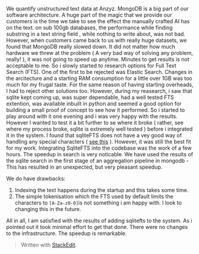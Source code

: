 We quantify unstructured text data at Anzyz. 
MongoDB is a big part of our software architecture. A huge part of the magic that we provide our customers is the time we take to see the effect the manually crafted AI has on the text. on sub 100gb databases, the performance while finding substring in a text string field , while nothing to write about, was not bad. However, when customers came back to us with really huge datasets, we found that MongoDB really slowed down. It did not matter how much hardware we threw at the problem ( A very bad way of solving any problem, really! ), it was not going to speed up anytime.
Minutes to get results is not acceptable to me. So i slowly started to research options for Full Text Search (FTS). One of the first to be rejected was Elastic Search. Changes in the arcitecture and a starting RAM consumption for a little over 1GB was too much for my frugal taste. For the same reason of having starting overheads, I had to reject other solutions too. However, during my reasearch, i saw that sqlite kept coming up, was super dependable, had a well tested FTS extention, was available inbuilt in python and seemed a good option for building a small proof of concept to see how it performed. So i started to play around with it one evening and i was very happy with the results. However I wanted to test it a bit further to se where it broke ( rather, see where my process broke, sqlite is extremely well tested ) before i integrated it in the system. I found that sqliteFTS does not have a vey good way of handling any special characters ( [see this](https://stackoverflow.com/a/28996203) ). However, it was still the best fit for my work. Integrating SqliteFTS into the codebase was the work of a few hours. The speedup in search is very noticable.
We have used the results of the sqlite search in the first stage of an aggregation pipeline in mongodb - This has resulted in an unexpected, but very pleasant speedup.

We do have drawbacks:
1. Indexing the text happens during the startup and this takes some time.
2. The simple tokenisation which the FTS used by default limits the characters to `[A-Za-z0-0]`is not something i am happy with. I look to changing this in the future.

All in all, I am satisfied with the results of adding sqlitefts to the system. As i pointed out it took minimal effort to get that done. There were no changes to the infrastructure. The speedup is remarkable. 
> Written with [StackEdit](https://stackedit.io/).
<!--stackedit_data:
eyJoaXN0b3J5IjpbMTYwNDY0NDkzMiwxMTk0MzczNjYwLC0xOT
Y2OTA5MTg5LDQ5MjMyNjAwMSwtMzQ0NDY1MjksMTk5NDk4OTYw
NiwxNjgxOTkyNTk4LDIwNjYyMzAyNTksLTUyMjUwODk5MCwxNz
MxMjg4MzE3LDMyNjU4ODM4LC0xOTQxMjA1MjA5LC0zNzIxMjQx
NTEsMjI1NzkwOTI2LDczMDk5ODExNl19
-->